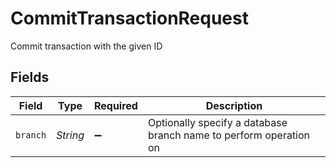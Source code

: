 # CommitTransactionRequest

Commit transaction with the given ID


## Fields

| Field                                                             | Type                                                              | Required                                                          | Description                                                       |
| ----------------------------------------------------------------- | ----------------------------------------------------------------- | ----------------------------------------------------------------- | ----------------------------------------------------------------- |
| `branch`                                                          | *String*                                                          | :heavy_minus_sign:                                                | Optionally specify a database branch name to perform operation on |